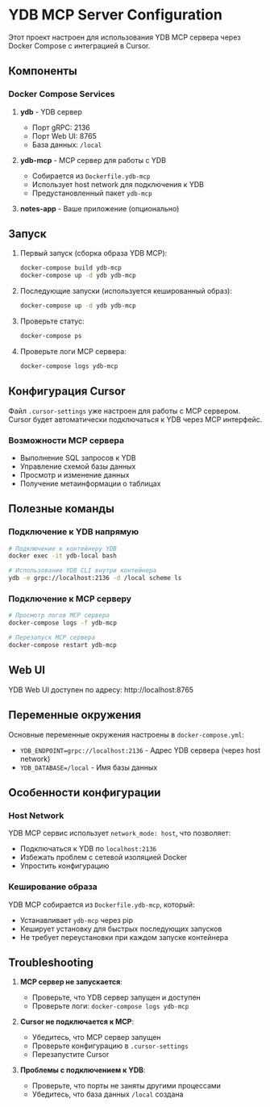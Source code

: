 # YDB MCP Server Configuration

Этот проект настроен для использования YDB MCP сервера через Docker Compose с интеграцией в Cursor.

## Компоненты

### Docker Compose Services

1. **ydb** - YDB сервер
   - Порт gRPC: 2136
   - Порт Web UI: 8765
   - База данных: `/local`

2. **ydb-mcp** - MCP сервер для работы с YDB
   - Собирается из `Dockerfile.ydb-mcp`
   - Использует host network для подключения к YDB
   - Предустановленный пакет `ydb-mcp`

3. **notes-app** - Ваше приложение (опционально)

## Запуск

1. Первый запуск (сборка образа YDB MCP):
   ```bash
   docker-compose build ydb-mcp
   docker-compose up -d ydb ydb-mcp
   ```

2. Последующие запуски (используется кешированный образ):
   ```bash
   docker-compose up -d ydb ydb-mcp
   ```

3. Проверьте статус:
   ```bash
   docker-compose ps
   ```

4. Проверьте логи MCP сервера:
   ```bash
   docker-compose logs ydb-mcp
   ```

## Конфигурация Cursor

Файл `.cursor-settings` уже настроен для работы с MCP сервером. Cursor будет автоматически подключаться к YDB через MCP интерфейс.

### Возможности MCP сервера

- Выполнение SQL запросов к YDB
- Управление схемой базы данных
- Просмотр и изменение данных
- Получение метаинформации о таблицах

## Полезные команды

### Подключение к YDB напрямую
```bash
# Подключение к контейнеру YDB
docker exec -it ydb-local bash

# Использование YDB CLI внутри контейнера
ydb -e grpc://localhost:2136 -d /local scheme ls
```

### Подключение к MCP серверу
```bash
# Просмотр логов MCP сервера
docker-compose logs -f ydb-mcp

# Перезапуск MCP сервера
docker-compose restart ydb-mcp
```

## Web UI

YDB Web UI доступен по адресу: http://localhost:8765

## Переменные окружения

Основные переменные окружения настроены в `docker-compose.yml`:

- `YDB_ENDPOINT=grpc://localhost:2136` - Адрес YDB сервера (через host network)
- `YDB_DATABASE=/local` - Имя базы данных

## Особенности конфигурации

### Host Network
YDB MCP сервис использует `network_mode: host`, что позволяет:
- Подключаться к YDB по `localhost:2136`
- Избежать проблем с сетевой изоляцией Docker
- Упростить конфигурацию

### Кеширование образа
YDB MCP собирается из `Dockerfile.ydb-mcp`, который:
- Устанавливает `ydb-mcp` через pip
- Кеширует установку для быстрых последующих запусков
- Не требует переустановки при каждом запуске контейнера

## Troubleshooting

1. **MCP сервер не запускается**:
   - Проверьте, что YDB сервер запущен и доступен
   - Проверьте логи: `docker-compose logs ydb-mcp`

2. **Cursor не подключается к MCP**:
   - Убедитесь, что MCP сервер запущен
   - Проверьте конфигурацию в `.cursor-settings`
   - Перезапустите Cursor

3. **Проблемы с подключением к YDB**:
   - Проверьте, что порты не заняты другими процессами
   - Убедитесь, что база данных `/local` создана
